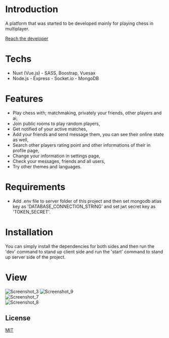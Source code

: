 # Introduction
A platform that was started to be developed mainly for playing chess in multiplayer.

[Reach the developer](https://www.linkedin.com/in/onuranl/)
# Techs
- Nuxt (Vue.js) - SASS, Boostrap, Vuesax
- Node.js - Express - Socket.io - MongoDB
# Features
- Play chess with; matchmaking, privately your friends, other players and ai,
- Join public rooms to play random players,
- Get notified of your active matches,
- Add your friends and send message them, you can see their online state as well,
- Search other players rating point and other informations of their in profile page,
- Change your information in settings page,
- Check your messages, friends and all users,
- Try other themes and languages.
# Requirements
- Add .env file to server folder of this project and then set mongodb atlas key as 'DATABASE_CONNECTION_STRING' and set jwt secret key as 'TOKEN_SECRET'.
# Installation
You can simply install the dependencies for both sides and then run the 'dev' command to stand up client side and run the 'start' command to stand up server side of the project.
# View
![Screenshot_3](https://user-images.githubusercontent.com/53944526/208548046-2ea36d55-3880-44c0-9123-7cdb173ce1f2.png)
![Screenshot_9](https://user-images.githubusercontent.com/53944526/208545883-5e4ef049-2857-4e18-92c6-c0557e025666.png)  
![Screenshot_7](https://user-images.githubusercontent.com/53944526/208545874-4b903f5a-8457-4880-ae04-f629839ad65b.png)  
![Screenshot_8](https://user-images.githubusercontent.com/53944526/208545876-ff34c46c-f2cb-40bf-a1ce-906f6a48e8a3.png)  

## License

[MIT](https://choosealicense.com/licenses/mit/)


